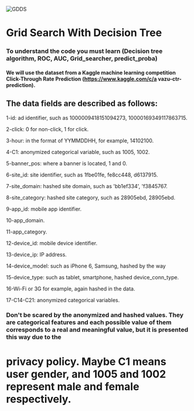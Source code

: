 ![GDDS](https://user-images.githubusercontent.com/51120437/125526537-c57d2eef-414f-4ac2-bb59-06a347f3c386.png)

# Grid Search With Decision Tree
### To understand the code you must learn (Decision tree algorithm, ROC, AUC, Grid_searcher, predict_proba)

#### We will use the dataset from a Kaggle machine learning competition Click-Through Rate Prediction (https://www.kaggle.com/c/a vazu-ctr-prediction).

## The data fields are described as follows:
1-id: ad identifier, such as 1000009418151094273, 10000169349117863715.

2-click: 0 for non-click, 1 for click.

3-hour: in the format of YYMMDDHH, for example, 14102100.

4-C1: anonymized categorical variable, such as 1005, 1002.

5-banner_pos: where a banner is located, 1 and 0.

6-site_id: site identifier, such as 1fbe01fe, fe8cc448, d6137915.

7-site_domain: hashed site domain, such as 'bb1ef334', 'f3845767.

8-site_category: hashed site category, such as 28905ebd, 28905ebd.

9-app_id: mobile app identifier.

10-app_domain.

11-app_category.

12-device_id: mobile device identifier.

13-device_ip: IP address.

14-device_model: such as iPhone 6, Samsung, hashed by the way 

15-device_type: such as tablet, smartphone, hashed device_conn_type.

16-Wi-Fi or 3G for example, again hashed in the data.

17-C14-C21: anonymized categorical variables.


### Don't be scared by the anonymized and hashed values. They are categorical features and each possible value of them corresponds to a real and meaningful value, but it is presented this way due to the 
# privacy policy. Maybe C1 means user gender, and 1005 and 1002 represent male and female respectively.
